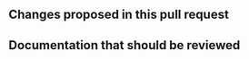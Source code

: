 <!--
Text in these brackets are comments, and won't be visible when you submit your pull request.
If this is your first contribution, please take the time to read these, in particular the comment
beginning "Welcome, new contributors!".
-->

## Changes proposed in this pull request

<!--
Please describe here the main features / changes proposed for review and integration in EddyMotion
If this PR addresses some existing problem, please use GitHub's citing tools
(eg. ref #, closes # or fixes #).
If there is not an existing issue open describing the problem, please consider opening a new
issue first and then link it from here (so the *EddyMotion* community has a better understanding
of ongoing development efforts and possible overlaps between contributions).
-->

## Documentation that should be reviewed

<!--
Please summarize here the main changes to the documentation that the reviewers should be aware of.
-->

<!--
Welcome, new contributors!

We ask you to read through the Contributing Guide:
https://github.com/nipreps/eddymotion/blob/master/CONTRIBUTING.md

These are guidelines intended to make communication easier by describing a consistent process, but
don't worry if you don't get it everything exactly "right" on the first try.

To boil it down, here are some highlights:

1) Consider starting a conversation in the issues list before submitting a pull request. The discussion might save you a
   lot of time coding.
2) Please use descriptive prefixes in your pull request title, such as "ENH:" for an enhancement or "FIX:" for a bug fix.
   (See the Contributing guide for the full set.) And consider adding a "WIP" tag for works-in-progress.
3) Any code you submit will be licensed under the same terms (Apache License 2.0) as the rest of EddyMotion.
4) We invite every contributor to add themselves to the `.zenodo.json` file
   (https://github.com/nipreps/eddymotion/blob/main/.zenodo.json), which will result in your being listed as an author
   at the next release. Please add yourself as the next-to-last entry, just above Russ.

A pull request is a conversation. We may ask you to make some changes before accepting your PR,
and likewise, you should feel free to ask us any questions you have.

-->
